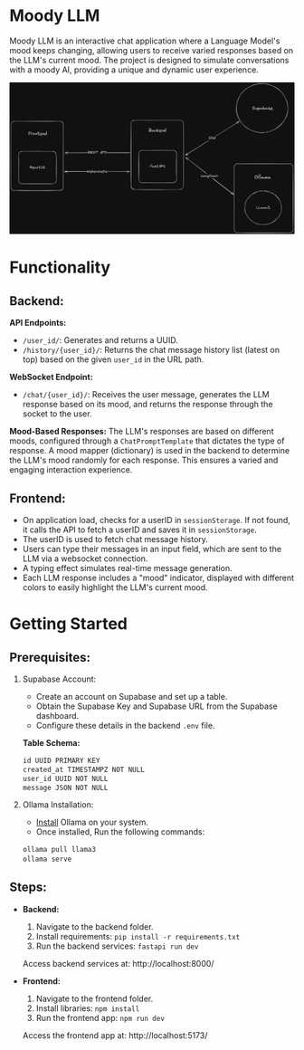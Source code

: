 # Moody LLM

Moody LLM is an interactive chat application where a Language Model's mood keeps changing, allowing users to receive varied responses based on the LLM's current mood. The project is designed to simulate conversations with a moody AI, providing a unique and dynamic user experience.

![](./assets/overview.png)

# Functionality

## Backend:

**API Endpoints:**

- `/user_id/`: Generates and returns a UUID.
- `/history/{user_id}/`: Returns the chat message history list (latest on top) based on the given `user_id` in the URL path.

**WebSocket Endpoint:**

- `/chat/{user_id}/`: Receives the user message, generates the LLM response based on its mood, and returns the response through the socket to the user.

**Mood-Based Responses:**
The LLM's responses are based on different moods, configured through a `ChatPromptTemplate` that dictates the type of response. A mood mapper (dictionary) is used in the backend to determine the LLM's mood randomly for each response. This ensures a varied and engaging interaction experience.

## Frontend:

- On application load, checks for a userID in `sessionStorage`. If not found, it calls the API to fetch a userID and saves it in `sessionStorage`.
- The userID is used to fetch chat message history.
- Users can type their messages in an input field, which are sent to the LLM via a websocket connection.
- A typing effect simulates real-time message generation.
- Each LLM response includes a "mood" indicator, displayed with different colors to easily highlight the LLM's current mood.

# Getting Started

## Prerequisites:

1. Supabase Account:
    - Create an account on Supabase and set up a table.
    - Obtain the Supabase Key and Supabase URL from the Supabase dashboard.
    - Configure these details in the backend `.env` file.
    
    **Table Schema:**
    ```
    id UUID PRIMARY KEY
    created_at TIMESTAMPZ NOT NULL
    user_id UUID NOT NULL
    message JSON NOT NULL
    ```

2. Ollama Installation:
    - [Install](https://ollama.com/download) Ollama on your system.
    - Once installed, Run the following commands:
    ```sh
    ollama pull llama3
    ollama serve
    ```

## Steps:

- **Backend:**
    1. Navigate to the backend folder.
    2. Install requirements: `pip install -r requirements.txt`
    3. Run the backend services: `fastapi run dev`

    Access backend services at: http://localhost:8000/

- **Frontend:**
    1. Navigate to the frontend folder.
    2. Install libraries: `npm install`
    3. Run the frontend app: `npm run dev`

    Access the frontend app at: http://localhost:5173/
